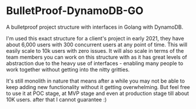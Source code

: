 # BulletProof-DynamoDB-GO
A bulletproof project structure with interfaces in Golang with DynamoDB.

I'm used this exact structure for a client's project in early 2021, they have about 6,000 users with 300 concurrent users at any point of time.
This will easily scale to 10k users with zero issues. It will also scale in terms of the team members you can work on this structure with as it has great levels of abstraction
due to the heavy use of interfaces - enabling many people to work together without getting into the nitty gritties.

It's still monolith in nature that means after a while you may not be able to keep adding new functionality without it getting overwhelming. But feel free to use it at
POC stage, at MVP stage and even at production stage till about 10K users. after that I cannot guarantee :)
